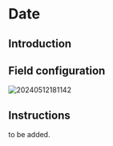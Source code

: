 # Date

## Introduction

## Field configuration

![20240512181142](https://static-docs.nocobase.com/20240512181142.png)

## Instructions

to be added.
